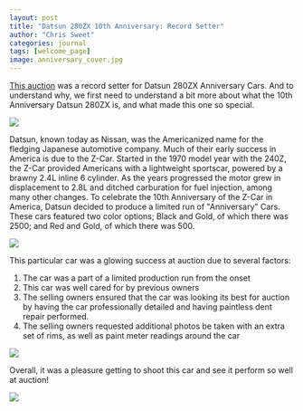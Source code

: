```yaml
---
layout: post
title: "Datsun 280ZX 10th Anniversary: Record Setter"
author: "Chris Sweet"
categories: journal
tags: [welcome_page]
image: anniversary_cover.jpg
---
```


[This auction](https://bringatrailer.com/listing/1980-datsun-280zx-40/) was a record setter for Datsun 280ZX Anniversary Cars. And to understand why, we first need to understand a bit more about what the 10th Anniversary Datsun 280ZX is, and what made this one so special.

<img src="https://chrissweetsphotography.github.io/assets/img/anniversary_headon.jpg">

Datsun, known today as Nissan, was the Americanized name for the fledging Japanese automotive company. Much of their early success in America is due to the Z-Car. Started in the 1970 model year with the 240Z, the Z-Car provided Americans with a lightweight sportscar, powered by a brawny 2.4L inline 6 cylinder. As the years progressed the motor grew in displacement to 2.8L and ditched carburation for fuel injection, among many other changes. To celebrate the 10th Anniversary of the Z-Car in America, Datsun decided to produce a limited run of "Anniversary" Cars. These cars featured two color options; Black and Gold, of which there was 2500; and Red and Gold, of which there was 500.

<img src="https://chrissweetsphotography.github.io/assets/img/anniversary_motor.jpg">

This particular car was a glowing success at auction due to several factors:

1. The car was a part of a limited production run from the onset
2. This car was well cared for by previous owners
3. The selling owners ensured that the car was looking its best for auction by having the car professionally detailed and having paintless dent repair performed.
4. The selling owners requested additional photos be taken with an extra set of rims, as well as paint meter readings around the car

<img src="https://chrissweetsphotography.github.io/assets/img/anniversary_interior.jpg">

Overall, it was a pleasure getting to shoot this car and see it perform so well at auction!

<img src="https://chrissweetsphotography.github.io/assets/img/anniversary_cover2.jpg">
